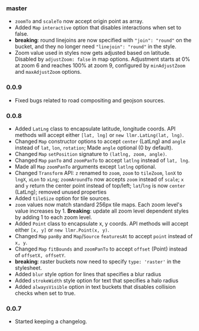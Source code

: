 ### master

- `zoomTo` and `scaleTo` now accept origin point as array.
- Added `Map` `interactive` option that disables interactions when set to false.
- **breaking**: round linejoins are now specified with `"join": "round"` on the bucket,
  and they no longer need `"linejoin": "round"` in the style.
- Zoom value used in styles now gets adjusted based on latitude. Disabled by `adjustZoom: false` in map options.
Adjustment starts at 0% at zoom 6 and reaches 100% at zoom 9, configured by `minAdjustZoom` and `maxAdjustZoom` options.

### 0.0.9

- Fixed bugs related to road compositing and geojson sources.

### 0.0.8

- Added `LatLng` class to encapsulate latitude, longitude coords.
  API methods will accept either `[lat, lng]` or `new llmr.LatLng(lat, lng)`.
- Changed `Map` constructor options to accept `center` (LatLng) and `angle` instead of `lat`, `lon`, `rotation`;
  Made `angle` optional (0 by default).
- Changed `Map` `setPosition` signature to `(latlng, zoom, angle)`.
- Changed `Map` `panTo` and `zoomPanTo` to accept `latlng` instead of `lat, lng`.
- Made all `Map` `zoomPanTo` arguments except `latlng` optional.
- Changed `Transform` API: `z` renamed to `zoom`, `zoom` to `tileZoom`, `lonX` to `lngX`, `xLon` to `xLng`; `zoomAroundTo` now accepts `zoom` instead of `scale`;
  `x` and `y` return the center point instead of top/left; `lat`/`lng` is now `center` (LatLng); removed unused properties
- Added `tileSize` option for tile sources.
- `zoom` values now match standard 256px tile maps. Each zoom level's value increases by 1.
  **Breaking**: update all zoom level dependent styles by adding 1 to each zoom level.
- Added `Point` class to encapsulate x, y coords.
  API methods will accept either `[x, y]` or `new llmr.Point(x, y)`.
- Changed `Map` `panBy` and `Map`/`Source` `featuresAt` to accept `point` instead of `x, y`.
- Changed `Map` `fitBounds` and `zoomPanTo` to accept `offset` (Point) instead of `offsetX, offsetY`.
- **breaking**: raster buckets now need to specify `type: 'raster'` in the stylesheet.
- Added `blur` style option for lines that specifies a blur radius
- Added `strokeWidth` style option for text that specifies a halo radius
- Added `alwaysVisible` option in text buckets that disables collision checks when set to true.

### 0.0.7

- Started keeping a changelog.
